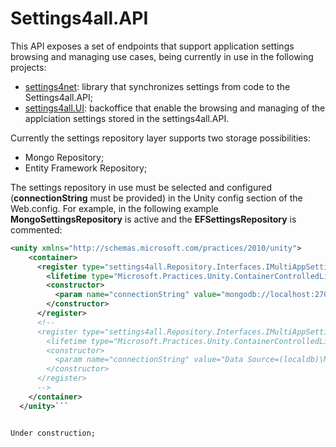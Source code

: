 # Settings4all.API

This API exposes a set of endpoints that support application settings browsing and managing use cases, being currently in use in the following projects:

* [settings4net](https://github.com/rafaelumlei/settings4net): library that synchronizes settings from code to the Settings4all.API;
* [settings4all.UI](https://github.com/rafaelumlei/settings4all): backoffice that enable the browsing and managing of the applciation settings stored in the settings4all.API. 

Currently the settings repository layer supports two storage possibilities:
* Mongo Repository;
* Entity Framework Repository;

The settings repository in use must be selected and configured (**connectionString**  must be provided) in the Unity config section of the Web.config. For example, in the following example **MongoSettingsRepository** is active and the **EFSettingsRepository** is commented:

```xml
<unity xmlns="http://schemas.microsoft.com/practices/2010/unity">
    <container>
      <register type="settings4all.Repository.Interfaces.IMultiAppSettingsRepository, settings4all.Repository" mapTo="settings4all.MongoRepository.MongoSettingsRepository, settings4all.MongoRepository">
        <lifetime type="Microsoft.Practices.Unity.ContainerControlledLifetimeManager, Microsoft.Practices.Unity" />
        <constructor>
          <param name="connectionString" value="mongodb://localhost:27017/Settings4net" />
        </constructor>
      </register>
      <!--
      <register type="settings4all.Repository.Interfaces.IMultiAppSettingsRepository, settings4net.Repository" mapTo="settings4all.EFRepository.EFSettingsRepository, settings4all.EFRepository">
        <lifetime type="Microsoft.Practices.Unity.ContainerControlledLifetimeManager, Microsoft.Practices.Unity" />
        <constructor>
          <param name="connectionString" value="Data Source=(localdb)\MSSQLLocalDB;Initial Catalog=settings4net;Integrated Security=True" />
        </constructor>
      </register>
      -->
    </container>
  </unity>```


Under construction;
